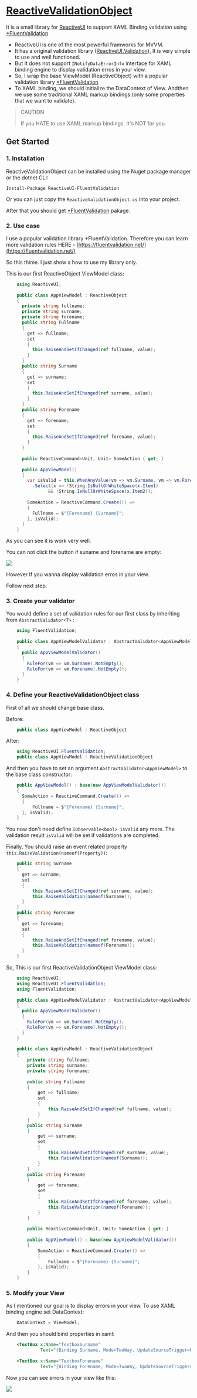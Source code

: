 # [ReactiveValidationObject](https://github.com/jybbang/ReactiveValidationObject.git)

It is a small library for [ReactiveUI](https://reactiveui.net/) to support XAML Binding validation using [*FluentValidation](https://fluentvalidation.net/)

- ReactiveUI is one of the most powerful framworks for MVVM.
- It has a original validation library ([ReactiveUI.Validation](https://reactiveui.net/docs/handbook/user-input-validation/)), It is very simple to use and well functioned.
- But It does not support `INotifyDataErrorInfo` interface for XAML binding engine to display validation erros in your view.
- So, I wrap the base ViewModel (ReactiveObject) with a popular validation library [*FluentValidation](https://fluentvalidation.net/)
- To XAML binding, we should initialize the DataContext of View. Andthen we use some traditional XAML markup bindings (only some properties that we want to validate).

> CAUTION 
>
> If you HATE to use XAML markup bindings. It's NOT for you.

## Get Started

### 1. Installation

ReactiveValidationObject can be installed using the Nuget package manager or the dotnet CLI:

    Install-Package ReactiveUI-FluentValidation

Or you can just copy the `ReactiveValidationObject.cs` into your project.

After that you should get [*FluentValidation](https://fluentvalidation.net/) pakage.

### 2. Use case

I use a popular validation library *FluentValidation. Therefore you can learn more validation rules HERE - [https://fluentvalidation.net/](https://fluentvalidation.net/)

So this thime. I just show a how to use my library only.

This is our first ReactiveObject ViewModel class:
```csharp
    using ReactiveUI;
    
    public class AppViewModel : ReactiveObject
    {
      private string fullname;
      private string surname;
      private string forename;
      public string Fullname
      {
        get => fullname;
        set
        {
          this.RaiseAndSetIfChanged(ref fullname, value);
        }
      }
      public string Surname
      {
        get => surname;
        set
        {
          this.RaiseAndSetIfChanged(ref surname, value);
        }
      }
      public string Forename
      {
        get => forename;
        set
        {
          this.RaiseAndSetIfChanged(ref forename, value);
        }
      }
    
      public ReactiveCommand<Unit, Unit> SomeAction { get; }
    
      public AppViewModel()
      {
        var isValid = this.WhenAnyValue(vm => vm.Surname, vm => vm.Forename)
          .Select(x => !String.IsNullOrWhiteSpace(x.Item1) 
    			&& !String.IsNullOrWhiteSpace(x.Item2));
    
        SomeAction = ReactiveCommand.Create(() =>
        {
          Fullname = $"{Forename} {Surname}";
        }, isValid);
      }
    }
```
As you can see it is work very well.

You can not click the button if suname and forename are empty:

![](Images/Untitled-2d68fc39-3088-4d08-b289-91b1771b8d81.png)

However If you wanna display validation erros in your view.

Follow next step.

### 3. Create your validator

You would define a set of validation rules for our first class by inheriting from `AbstractValidator<T>` :
```csharp
    using FluentValidation;
    
    public class AppViewModelValidator : AbstractValidator<AppViewModel>
    {
      public AppViewModelValidator()
      {
        RuleFor(vm => vm.Surname).NotEmpty();
        RuleFor(vm => vm.Forename).NotEmpty();
      }
    }
```
### 4. Define your ReactiveValidationObject class

First of all we should change base class.

Before: 
```csharp
    public class AppViewModel : ReactiveObject
```
After:
```csharp
    using ReactiveUI.FluentValidation;
    public class AppViewModel : ReactiveValidationObject
```
And then you have to set an argument `AbstractValidator<AppViewModel>`  to the base class constructor:
```csharp
    public AppViewModel() : base(new AppViewModelValidator())
    {
      SomeAction = ReactiveCommand.Create(() =>
      {
          Fullname = $"{Forename} {Surname}";
      }, isValid);
    }
```
You now don't need define `IObservable<bool> isValid`  any more. The validation result `isValid` will be set if validations are completed.

Finally, You should raise an event related property `this.RaiseValidation(nameof(Property))`:
```csharp
    public string Surname
    {
      get => surname;
      set
      {
          this.RaiseAndSetIfChanged(ref surname, value);
          this.RaiseValidation(nameof(Surname));
      }
    }
    public string Forename
    {
      get => forename;
      set
      {
          this.RaiseAndSetIfChanged(ref forename, value);
          this.RaiseValidation(nameof(Forename));
      }
    }
```
So, This is our first ReactiveValidationObject ViewModel class:
```csharp
    using ReactiveUI;
    using ReactiveUI.FluentValidation;
    using FluentValidation;
    
    public class AppViewModelValidator : AbstractValidator<AppViewModel>
    {
      public AppViewModelValidator()
      {
        RuleFor(vm => vm.Surname).NotEmpty();
        RuleFor(vm => vm.Forename).NotEmpty();
      }
    }
    
    public class AppViewModel : ReactiveValidationObject
    {
    	private string fullname;
    	private string surname;
    	private string forename;
    	
    	public string Fullname
    	{
    	    get => fullname;
    	    set
    	    {
    	        this.RaiseAndSetIfChanged(ref fullname, value);
    	    }
    	}
    	public string Surname
    	{
    	    get => surname;
    	    set
    	    {
    	        this.RaiseAndSetIfChanged(ref surname, value);
    	        this.RaiseValidation(nameof(Surname));
    	    }
    	}
    	public string Forename
    	{
    	    get => forename;
    	    set
    	    {
    	        this.RaiseAndSetIfChanged(ref forename, value);
    	        this.RaiseValidation(nameof(Forename));
    	    }
    	}
    	
    	public ReactiveCommand<Unit, Unit> SomeAction { get; }
    	
    	public AppViewModel() : base(new AppViewModelValidator())
    	{
    	    SomeAction = ReactiveCommand.Create(() =>
    	    {
    	        Fullname = $"{Forename} {Surname}";
    	    }, isValid);
    	}
    }
```
### 5. Modify your View

As I mentioned our goal is to display errors in your view. To use XAML binding engine set DataContext:
```csharp
    DataContext = ViewModel;
```
And then you should bind properties in xaml:
```xml
    <TextBox x:Name="TextboxSurname"         
             Text="{Binding Surname, Mode=TwoWay, UpdateSourceTrigger=PropertyChanged}" />
    
    <TextBox x:Name="TextboxForename"         
             Text="{Binding Forename, Mode=TwoWay, UpdateSourceTrigger=PropertyChanged}" />
```
Now you can see errors in your view like this:

![](Images/Untitled-380e4205-1068-4782-bb47-d9287bac25fa.png)
